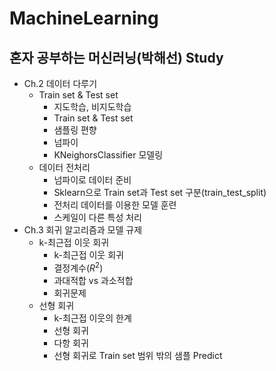 # MachineLearning
## **혼자 공부하는 머신러닝**(박해선) Study

* Ch.2 데이터 다루기
  * Train set & Test set
    *   지도학습, 비지도학습
    *   Train set & Test set
    *   샘플링 편향
    *   넘파이
    *   KNeighorsClassifier 모델링
  * 데이터 전처리
    * 넘파이로 데이터 준비
    * Sklearn으로 Train set과 Test set 구분(train_test_split)
    * 전처리 데이터를 이용한 모델 훈련
    * 스케일이 다른 특성 처리
* Ch.3 회귀 알고리즘과 모델 규제
  * k-최근접 이웃 회귀
    * k-최근접 이웃 회귀
    * 결정계수($R^2$)
    * 과대적합 vs 과소적합
    * 회귀문제
  * 선형 회귀
    * k-최근접 이웃의 한계
    * 선형 회귀
    * 다항 회귀
    * 선형 회귀로 Train set 범위 밖의 샘플 Predict
